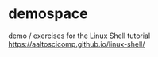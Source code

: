 # demospace

demo / exercises for the Linux Shell tutorial https://aaltoscicomp.github.io/linux-shell/
